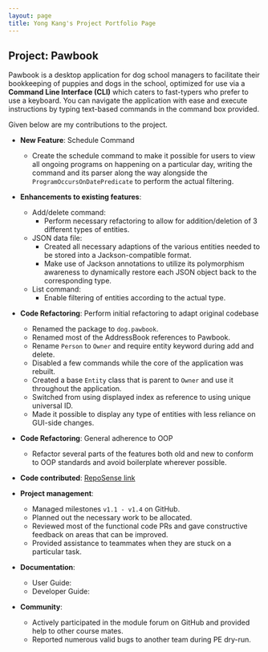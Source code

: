 ```yaml
---
layout: page
title: Yong Kang's Project Portfolio Page
---
```


## Project: Pawbook

Pawbook is a desktop application for dog school managers to facilitate their bookkeeping of puppies and dogs in the school, optimized for use via a **Command Line Interface (CLI)** which caters to fast-typers who prefer to use a keyboard. You can navigate the application with ease and execute instructions by typing text-based commands in the command box provided.

Given below are my contributions to the project.

* **New Feature**: Schedule Command
  * Create the schedule command to make it possible for users to view all ongoing programs on happening on a particular day, writing the command and its parser along the way alongside the `ProgramOccursOnDatePredicate` to perform the actual filtering.

* **Enhancements to existing features**:
  * Add/delete command:
    * Perform necessary refactoring to allow for addition/deletion of 3 different types of entities.
  * JSON data file:
    * Created all necessary adaptions of the various entities needed to be stored into a Jackson-compatible format.
    * Make use of Jackson annotations to utilize its polymorphism awareness to dynamically restore each JSON object back to the corresponding type.
  * List command:
    * Enable filtering of entities according to the actual type.

* **Code Refactoring**: Perform initial refactoring to adapt original codebase
  * Renamed the package to `dog.pawbook`.
  * Renamed most of the AddressBook references to Pawbook.
  * Rename `Person` to `Owner` and require entity keyword during add and delete.
  * Disabled a few commands while the core of the application was rebuilt.
  * Created a base `Entity` class that is parent to `Owner` and use it throughout the application.
  * Switched from using displayed index as reference to using unique universal ID.
  * Made it possible to display any type of entities with less reliance on GUI-side changes.

* **Code Refactoring**: General adherence to OOP
  * Refactor several parts of the features both old and new to conform to OOP standards and avoid boilerplate wherever possible.

* **Code contributed**: [RepoSense link](https://nus-cs2103-ay2021s2.github.io/tp-dashboard/?search=&sort=groupTitle&sortWithin=title&since=2021-02-19&timeframe=commit&mergegroup=&groupSelect=groupByRepos&breakdown=false&tabOpen=true&tabType=authorship&zFR=false&tabAuthor=kouyk&tabRepo=AY2021S2-CS2103T-T10-1%2Ftp%5Bmaster%5D&authorshipIsMergeGroup=false&authorshipFileTypes=)

* **Project management**:
  * Managed milestones `v1.1 - v1.4` on GitHub.
  * Planned out the necessary work to be allocated.
  * Reviewed most of the functional code PRs and gave constructive feedback on areas that can be improved.
  * Provided assistance to teammates when they are stuck on a particular task.

* **Documentation**:
  * User Guide:
  * Developer Guide:

* **Community**:
  * Actively participated in the module forum on GitHub and provided help to other course mates.
  * Reported numerous valid bugs to another team during PE dry-run.
